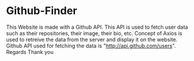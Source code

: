 # Github-Finder
This Website is made with a Github API. This API is used to fetch user data such as their repositories, their image, their bio, etc. Concept of Axios is used to retreive the data from the server and display it on the website. Github API used for fetching the data is "http://api.github.com/users". Regards Thank you
